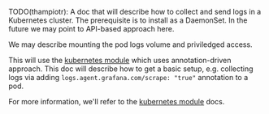 TODO(thampiotr): A doc that will describe how to collect and send logs in a Kubernetes cluster.
The prerequisite is to install as a DaemonSet. In the future we may point to API-based approach here.

We may describe mounting the pod logs volume and priviledged access.

This will use the [kubernetes module](https://github.com/grafana/agent-modules/tree/main/modules/kubernetes)
which uses annotation-driven approach. This doc will describe how to get a 
basic setup, e.g. collecting logs via adding `logs.agent.grafana.com/scrape: "true"` annotation to a pod.

For more information, we'll refer to the [kubernetes module](https://github.com/grafana/agent-modules/tree/main/modules/kubernetes) docs.
